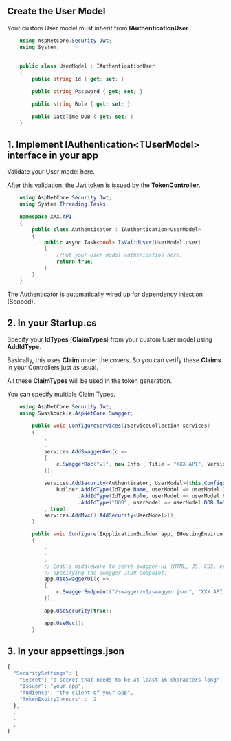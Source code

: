 ## Create the User Model

Your custom User model must inherit from **IAuthenticationUser**.

```C#
    using AspNetCore.Security.Jwt;
    using System;
    .
    .
    public class UserModel : IAuthenticationUser
    {
        public string Id { get; set; }

        public string Password { get; set; }

        public string Role { get; set; }

        public DateTime DOB { get; set; }
    }
```
## 1. Implement IAuthentication\<TUserModel\> interface in your app

Validate your User model here.

After this validation, the Jwt token is issued by the **TokenController**.

```C#
	using AspNetCore.Security.Jwt;
	using System.Threading.Tasks;

	namespace XXX.API
	{
		public class Authenticator : IAuthentication<UserModel>
		{        
			public async Task<bool> IsValidUser(UserModel user)
			{
				//Put your User model authenication here.
				return true;
			}
		}
	}
```

The Authenticator is automatically wired up for dependency injection (Scoped).

## 2. In your Startup.cs

Specify your **IdTypes** (**ClaimTypes**) from your custom User model using **AddIdType**.

Basically, this uses **Claim** under the covers. So you can verify these **Claims** in your Controllers just as usual.

All these **ClaimTypes** will be used in the token generation.

You can specify multiple Claim Types.

```C#
	using AspNetCore.Security.Jwt;
	using Swashbuckle.AspNetCore.Swagger;
```

```C#
        public void ConfigureServices(IServiceCollection services)
        {
            .
            .
            services.AddSwaggerGen(c =>
            {
                c.SwaggerDoc("v1", new Info { Title = "XXX API", Version = "v1" });
            });

            services.AddSecurity<Authenticator, UserModel>(this.Configuration, builder =>
                builder.AddIdType(IdType.Name, userModel => userModel.Id)
                       .AddIdType(IdType.Role, userModel => userModel.Role)
                       .AddIdType("DOB", userModel => userModel.DOB.ToShortDateString())
            , true);
            services.AddMvc().AddSecurity<UserModel>();
        }
```

```C#
        public void Configure(IApplicationBuilder app, IHostingEnvironment env)
        {
            .
			.
			.
            // Enable middleware to serve swagger-ui (HTML, JS, CSS, etc.), 
            // specifying the Swagger JSON endpoint.
            app.UseSwaggerUI(c =>
            {
                c.SwaggerEndpoint("/swagger/v1/swagger.json", "XXX API V1");
            });

            app.UseSecurity(true);

            app.UseMvc();
        }
```

## 3. In your appsettings.json

```javascript
{
  "SecuritySettings": {
    "Secret": "a secret that needs to be at least 16 characters long",
    "Issuer": "your app",
    "Audience": "the client of your app",
    "TokenExpiryInHours" :  2
  },
  .
  .
  .
}
```